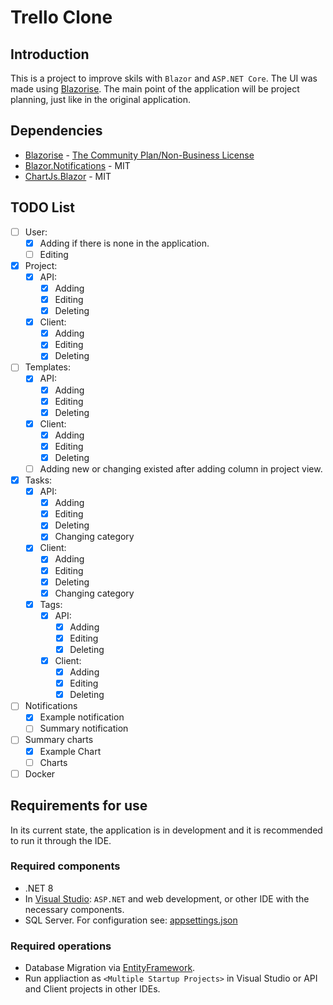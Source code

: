 # Trello Clone

## Introduction

This is a project to improve skils with `Blazor` and `ASP.NET Core`.
The UI was made using [Blazorise](https://blazorise.com/).
The main point of the application will be project planning, just like in the original application.

## Dependencies
- [Blazorise](https://blazorise.com/) - [The Community Plan/Non-Business License](https://blazorise.com/files/licences/SLA-2023-07.pdf)
- [Blazor.Notifications](https://github.com/Append-IT/Blazor.Notifications) - MIT
- [ChartJs.Blazor](https://github.com/mariusmuntean/ChartJs.Blazor) - MIT

## TODO List

- [ ] User:
  - [x] Adding if there is none in the application.
  - [ ] Editing
- [x] Project:
  - [x] API:
    - [x] Adding
    - [x] Editing
    - [x] Deleting  
  - [x] Client:
    - [x] Adding
    - [x] Editing
    - [x] Deleting  
- [ ] Templates:
  - [x] API:
    - [x] Adding
    - [x] Editing
    - [x] Deleting  
  - [x] Client:
    - [x] Adding
    - [x] Editing
    - [x] Deleting
  - [ ] Adding new or changing existed after adding column in project view.  
- [x] Tasks:
  - [x] API:
    - [x] Adding
    - [x] Editing
    - [x] Deleting
    - [x] Changing category
  - [x] Client:
    - [x] Adding
    - [x] Editing
    - [x] Deleting
    - [x] Changing category
  - [x] Tags:
    - [x] API:
      - [x] Adding
      - [x] Editing
      - [x] Deleting
    - [x] Client:
      - [x] Adding
      - [x] Editing 
      - [x] Deleting
- [ ] Notifications
  - [x] Example notification
  - [ ] Summary notification 
- [ ] Summary charts
  - [x] Example Chart
  - [ ] Charts
- [ ] Docker

## Requirements for use

In its current state, the application is in development and it is recommended to run it through the IDE.

### Required components

- .NET 8
- In [Visual Studio](https://visualstudio.microsoft.com/pl/): `ASP.NET` and web development, or other IDE with the necessary components.
- SQL Server. For configuration see: [appsettings.json](./Trello.Api/appsettings.json)

### Required operations

- Database Migration via [EntityFramework](https://learn.microsoft.com/en-us/aspnet/entity-framework).
- Run appliaction as `<Multiple Startup Projects>` in Visual Studio or API and Client projects in other IDEs. 

